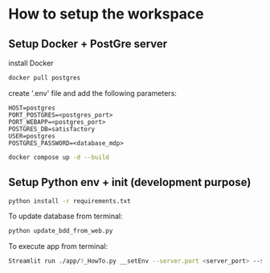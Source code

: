 # How to setup the workspace

## Setup Docker + PostGre server

install Docker

```bash
docker pull postgres
```

create '.env' file and add the following parameters:

```properties
HOST=postgres
PORT_POSTGRES=<postgres_port>
PORT_WEBAPP=<postgres_port>
POSTGRES_DB=satisfactory
USER=postgres
POSTGRES_PASSWORD=<database_mdp>
```

```bash
docker compose up -d --build
```

## Setup Python env + init (development purpose)

```bash
python install -r requirements.txt
```

To update database from terminal:
```bash
python update_bdd_from_web.py
```

To execute app from terminal:
```bash
Streamlit run ./app/❔_HowTo.py __setEnv --server.port <server_port> --server.enableStaticServing true
```
